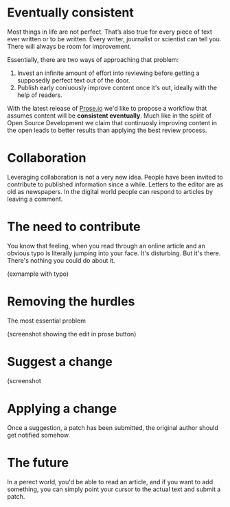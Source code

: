 # Eventually consistent

Most things in life are not perfect. That’s also true for every piece of text ever written or to be written. Every writer, journalist or scientist can tell you. There will always be room for improvement.

Essentially, there are two ways of approaching that problem:

1. Invest an infinite amount of effort into reviewing before getting a supposedly perfect text out of the door.
2. Publish early coniuously improve content once it's out, ideally with the help of readers.

With the latest release of [Prose.io](http://prose.io) we'd like to propose a workflow that assumes content will be **consistent eventually**. Much like in the spirit of Open Source Development we claim that continuosly improving content in the open leads to better results than applying the best review process.

# Collaboration

Leveraging collaboration is not a very new idea. People have been invited to contribute to published information since a while. Letters to the editor are as old as newspapers. In the digital world people can respond to articles by leaving a comment.

# The need to contribute

You know that feeling, when you read through an online article and an obvious typo is literally jumping into your face. It's disturbing. But it's there. There's nothing you could do about it.

(exmample with typo)

# Removing the hurdles

The most essential problem 

(screenshot showing the edit in prose button)

# Suggest a change

(screenshot 

# Applying a change

Once a suggestion, a patch has been submitted, the original author should get notified somehow. 


# The future

In a perect world, you'd be able to read an article, and if you want to add something, you can simply point your cursor to the actual text and submit a patch. 

